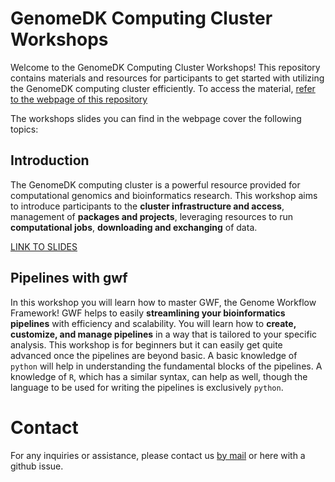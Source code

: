 # GenomeDK Computing Cluster Workshops

Welcome to the GenomeDK Computing Cluster Workshops! This repository contains materials and resources for participants to get started with utilizing the GenomeDK computing cluster efficiently. To access the material, [refer to the webpage of this repository](https://hds-sandbox.github.io/GDKworkshops)

The workshops slides you can find in the webpage cover the following topics:

## Introduction

The GenomeDK computing cluster is a powerful resource provided for computational genomics and bioinformatics research. This workshop aims to introduce participants to the **cluster infrastructure and access**, management of **packages and projects**, leveraging resources to run **computational jobs**, **downloading and exchanging** of data.

[LINK TO SLIDES](https://hds-sandbox.github.io/GDKworkshops/resources/Slides/Introduction/slides.html#/title-slide)

## Pipelines with gwf

In this workshop you will learn how to master GWF, the Genome Workflow Framework! GWF helps to easily **streamlining your bioinformatics pipelines** with efficiency and scalability. You will learn how to **create, customize, and manage pipelines** in a way that is tailored to your specific analysis. This workshop is for beginners but it can easily get quite advanced once the pipelines are beyond basic. A basic knowledge of `python` will help in understanding the fundamental blocks of the pipelines. A knowledge of `R`, which has a similar syntax, can help as well, though the language to be used for writing the pipelines is exclusively `python`.

# Contact

For any inquiries or assistance, please contact us [by mail](mailto:nhds_sandbox@sund.ku.dk) or here with a github issue.
